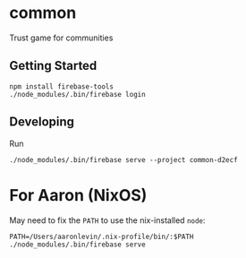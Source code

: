# common
Trust game for communities

## Getting Started

```shell
npm install firebase-tools
./node_modules/.bin/firebase login
```

## Developing

Run

```shell
./node_modules/.bin/firebase serve --project common-d2ecf
```

# For Aaron (NixOS)

May need to fix the `PATH` to use the nix-installed `node`:

```shell
PATH=/Users/aaronlevin/.nix-profile/bin/:$PATH ./node_modules/.bin/firebase serve
```

